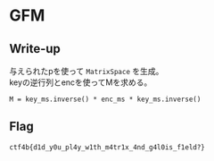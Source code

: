 # GFM

## Write-up

与えられたpを使って `MatrixSpace` を生成。  
keyの逆行列とencを使ってMを求める。  

```
M = key_ms.inverse() * enc_ms * key_ms.inverse()
```

## Flag

`ctf4b{d1d_y0u_pl4y_w1th_m4tr1x_4nd_g4l0is_f1eld?}`
